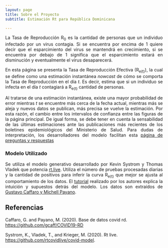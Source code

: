 ```yaml
---
layout: page
title: Sobre el Proyecto
subtitle: Estimación Rt para República Dominicana

---
```

<p align="justify">
 La Tasa de Reproducción R<sub>0</sub> es la cantidad de personas que un individuo infectado por un virus contagia. Si se encuentra por encima de 1 quiere decir que el esparcimiento del virus se mantendrá en crecimiento, si se encuentra por debajo de 1 significa que el esparcimiento estará en disminución y eventualmente el virus desaparecerá.
 </p>
 
 <p align="justify">
 En esta página se presenta la Tasa de Reproducción Efectiva (R<sub>e(t)</sub>), la cual se define como una estimación instantánea <i>nowcast</i> de cómo se comporta la Tasa de Reproducción en el día <i>t</i>. Es decir, estima que si un individuo se infecta en el día <i>t</i> contagiará a R<sub>e(t)</sub> cantidad de personas.
  </p>
  
 <p align="justify">
Al tratarse de una estimación instantánea, existe una mayor probabilidad de error mientras <i>t</i> se encuentre más cerca de la fecha actual, mientras más se aleja y nuevos datos se publican, más precisa se vuelve la estimación. Por esta razón, el cambio entre los intervalos de confianza entre las figuras de la página principal. De igual forma, se debe tener en cuenta la sensabilidad de las últimas estimaciones ante las publicaciones más recientes de los boletines epidemiológicos del Ministerio de Salud. Para dudas de interpretación, los desarrolladores del modelo facilitan esta <a href="https://rt.live/faq">página de preguntas y respuestas</a>
 </p>

### Modelo Utilizado
<p align="justify">
Se utiliza el modelo generativo desarrollado por Kevin Systrom y Thomas Vladek que potencia <a href="https://rt.live">rt.live</a>. Utiliza el número de pruebas procesadas diarias y la cantidad de positivos para inferir la curva R<sub>e(t)</sub> que mejor se ajusta al comportamiento de los datos. El  <a href="https://github.com/rtcovidlive/covid-model/blob/master/tutorial.ipynb">tutorial</a> realizado por los autores explica la intuición y supuestos detrás del modelo. Los datos son extraídos de <a href="https://github.com/gcaff/COVID19-RD/tree/master/data">Gustavo Caffaro y Michell Payano</a>.
 </p>
 
 ## Referencias
 Caffaro, G. and Payano, M. (2020). Base de datos covid rd. https://github.com/gcaff/COVID19-RD

 Systrom, K., Vladek, T., and Krieger, M. (2020).   Rt live. https://github.com/rtcovidlive/covid-model.


 
